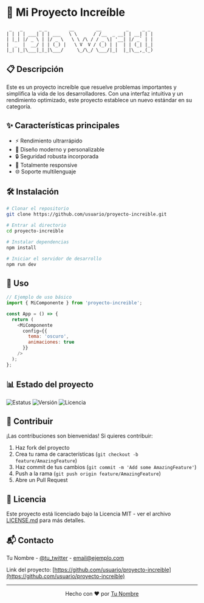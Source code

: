 # 🚀 Mi Proyecto Increíble

```
 _   _      _ _        __        __         _     _ _ 
| | | | ___| | | ___   \ \      / /__  _ __| | __| | |
| |_| |/ _ \ | |/ _ \   \ \ /\ / / _ \| '__| |/ _` | |
|  _  |  __/ | | (_) |   \ V  V / (_) | |  | | (_| |_|
|_| |_|\___|_|_|\___/     \_/\_/ \___/|_|  |_|\__,_(_)
```

## 📋 Descripción

Este es un proyecto increíble que resuelve problemas importantes y simplifica la vida de los desarrolladores. Con una interfaz intuitiva y un rendimiento optimizado, este proyecto establece un nuevo estándar en su categoría.

## ✨ Características principales

- ⚡️ Rendimiento ultrarrápido
- 🎨 Diseño moderno y personalizable
- 🔒 Seguridad robusta incorporada
- 📱 Totalmente responsive
- 🌐 Soporte multilenguaje

## 🛠️ Instalación

```bash
# Clonar el repositorio
git clone https://github.com/usuario/proyecto-increible.git

# Entrar al directorio
cd proyecto-increible

# Instalar dependencias
npm install

# Iniciar el servidor de desarrollo
npm run dev
```

## 🔧 Uso

```javascript
// Ejemplo de uso básico
import { MiComponente } from 'proyecto-increible';

const App = () => {
  return (
    <MiComponente 
      config={{ 
        tema: 'oscuro',
        animaciones: true 
      }} 
    />
  );
};
```

## 📊 Estado del proyecto

![Estatus](https://img.shields.io/badge/estado-activo-brightgreen)
![Versión](https://img.shields.io/badge/versión-1.2.0-blue)
![Licencia](https://img.shields.io/badge/licencia-MIT-green)

## 🤝 Contribuir

¡Las contribuciones son bienvenidas! Si quieres contribuir:

1. Haz fork del proyecto
2. Crea tu rama de características (`git checkout -b feature/AmazingFeature`)
3. Haz commit de tus cambios (`git commit -m 'Add some AmazingFeature'`)
4. Push a la rama (`git push origin feature/AmazingFeature`)
5. Abre un Pull Request

## 📝 Licencia

Este proyecto está licenciado bajo la Licencia MIT - ver el archivo [LICENSE.md](LICENSE.md) para más detalles.

## 📬 Contacto

Tu Nombre - [@tu_twitter](https://twitter.com/tu_twitter) - email@ejemplo.com

Link del proyecto: [https://github.com/usuario/proyecto-increible](https://github.com/usuario/proyecto-increible)

---

<p align="center">
  Hecho con ❤️ por <a href="https://github.com/tu_usuario">Tu Nombre</a>
</p>